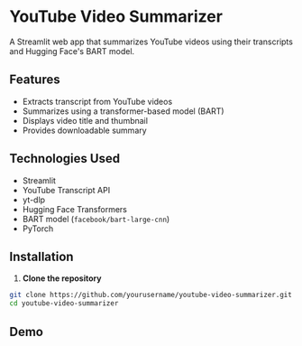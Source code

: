 # YouTube Video Summarizer

A Streamlit web app that summarizes YouTube videos using their transcripts and Hugging Face's BART model.

## Features
- Extracts transcript from YouTube videos
- Summarizes using a transformer-based model (BART)
- Displays video title and thumbnail
- Provides downloadable summary

## Technologies Used
- Streamlit  
- YouTube Transcript API  
- yt-dlp  
- Hugging Face Transformers  
- BART model (`facebook/bart-large-cnn`)  
- PyTorch  

## Installation

1. **Clone the repository**
```bash
git clone https://github.com/yourusername/youtube-video-summarizer.git
cd youtube-video-summarizer
```
## Demo
